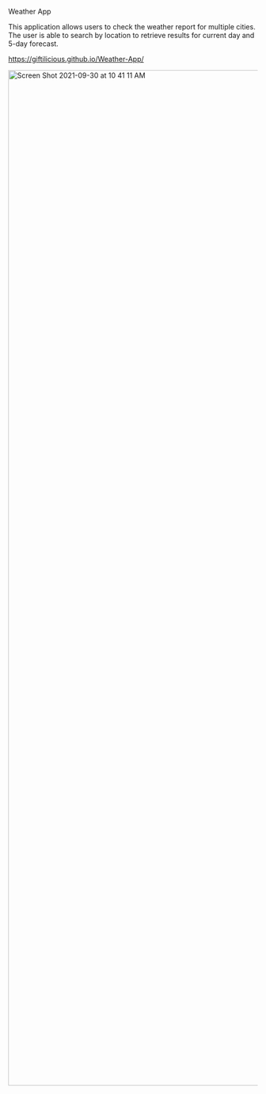 Weather App

This application allows users to check the weather report for multiple cities. The user is able to search by location to retrieve results for current day and 5-day forecast.

https://giftilicious.github.io/Weather-App/

<img width="2048" alt="Screen Shot 2021-09-30 at 10 41 11 AM" src="https://user-images.githubusercontent.com/90150892/135476950-802b98ce-8a8d-44a2-88d9-6b0b8579f51d.png">
